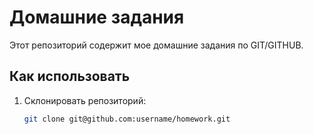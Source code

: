 # Домашние задания  
Этот репозиторий содержит мое домашние задания по GIT/GITHUB.  


## Как использовать  
1. Склонировать репозиторий:  
   ```bash
   git clone git@github.com:username/homework.git
